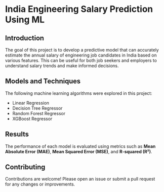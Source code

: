 # India Engineering Salary Prediction Using ML

## Introduction
The goal of this project is to develop a predictive model that can accurately estimate the annual salary of engineering job candidates in India based on various features. This can be useful for both job seekers and employers to understand salary trends and make informed decisions.

## Models and Techniques
The following machine learning algorithms were explored in this project:

<ul>
  <li>Linear Regression</li>
  <li>Decision Tree Regressor</li>
  <li>Random Forest Regressor</li>
  <li>XGBoost Regressor</li>
</ul>

## Results
The performance of each model is evaluated using metrics such as **Mean Absolute Error (MAE)**, **Mean Squared Error (MSE)**, and **R-squared (R²)**.

## Contributing
Contributions are welcome! Please open an issue or submit a pull request for any changes or improvements.
